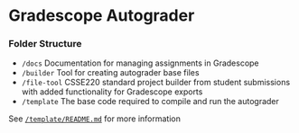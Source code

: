# Gradescope Autograder

### Folder Structure
- `/docs` Documentation for managing assignments in Gradescope
- `/builder` Tool for creating autograder base files
- `/file-tool` CSSE220 standard project builder from student submissions with added functionality for Gradescope exports
- `/template` The base code required to compile and run the autograder

See [`/template/README.md`](https://github.com/cm090/gradescope-autograder/tree/main/template#readme) for more information

